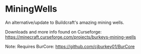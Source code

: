 # MiningWells
An alternative/update to Buildcraft's amazing mining wells.

Downloads and more info found on Curseforge: https://minecraft.curseforge.com/projects/burkeys-mining-wells

Note: Requires BurCore: https://github.com/cjburkey01/BurCore